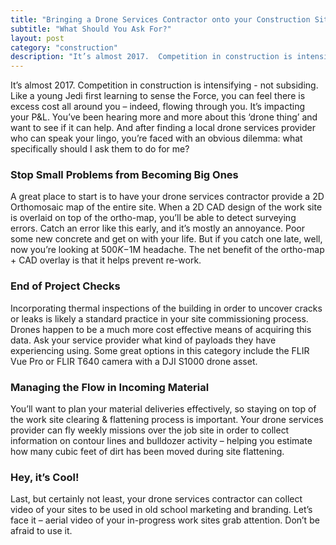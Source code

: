 ```yaml
---
title: "Bringing a Drone Services Contractor onto your Construction Site"
subtitle: "What Should You Ask For?"
layout: post
category: "construction"
description: "It’s almost 2017.  Competition in construction is intensifying - not subsiding.  Like a young Jedi first learning to sense the Force, you can feel there is excess cost all around you – indeed, flowing through you."
---
```


It’s almost 2017.  Competition in construction is intensifying - not subsiding.  Like a young Jedi first learning to sense the Force, you can feel there is excess cost all around you – indeed, flowing through you.  It’s impacting your P&L.  You’ve been hearing more and more about this ‘drone thing’ and want to see if it can help.  And after finding a local drone services provider who can speak your lingo, you’re faced with an obvious dilemma:  what specifically should I ask them to do for me?

### Stop Small Problems from Becoming Big Ones

A great place to start is to have your drone services contractor provide a 2D Orthomosaic map of the entire site.  When a 2D CAD design of the work site is overlaid on top of the ortho-map, you’ll be able to detect surveying errors.  Catch an error like this early, and it’s mostly an annoyance.  Poor some new concrete and get on with your life.  But if you catch one late, well, now you’re looking at $500K -$1M headache.  The net benefit of the ortho-map + CAD overlay is that it helps prevent re-work.

### End of Project Checks

Incorporating thermal inspections of the building in order to uncover cracks or leaks is likely a standard practice in your site commissioning process.  Drones happen to be a much more cost effective means of acquiring this data.  Ask your service provider what kind of payloads they have experiencing using.  Some great options in this category include the FLIR Vue Pro or FLIR T640 camera with a DJI S1000 drone asset.

### Managing the Flow in Incoming Material

You’ll want to plan your material deliveries effectively, so staying on top of the work site clearing & flattening process is important.  Your drone services provider can fly weekly missions over the job site in order to collect information on contour lines and bulldozer activity – helping you estimate how many cubic feet of dirt has been moved during site flattening.

### Hey, it’s Cool!

Last, but certainly not least, your drone services contractor can collect video of your sites to be used in old school marketing and branding.  Let’s face it – aerial video of your in-progress work sites grab attention.  Don’t be afraid to use it.
